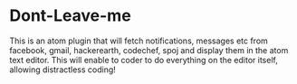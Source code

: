 # Dont-Leave-me
This is an atom plugin that will fetch notifications, messages etc from facebook, gmail, hackerearth, codechef, spoj
and display them in the atom text editor. This will enable to coder to do everything on the editor
itself, allowing distractless coding!
